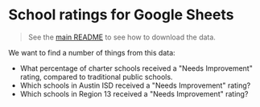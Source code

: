 # School ratings for Google Sheets

> See the [main README](README.md) to see how to download the data.

We want to find a number of things from this data:
- What percentage of charter schools received a "Needs Improvement" rating, compared to traditional public schools.
- Which schools in Austin ISD received a "Needs Improvement" rating?
- Which schools in Region 13 received a "Needs Improvement" rating?
